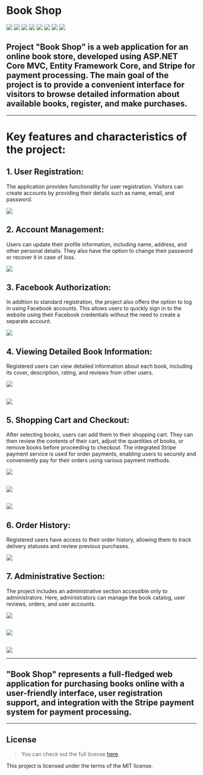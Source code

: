 # Book Shop

![](https://img.shields.io/badge/.NET%20-8.0-blue)
![](https://img.shields.io/badge/C%23-11-green)
![](https://img.shields.io/badge/-Entity_Framework_Core-darkblue)
![](https://img.shields.io/badge/ASP.NET_MVC_CORE%20-blueviolet)
![](https://img.shields.io/badge/License-MIT-blue)
![](https://img.shields.io/badge/Visual%20Studio-2022-orange)
![](https://img.shields.io/badge/-Razor_pages-green)
![](https://img.shields.io/badge/Bootstrap-v5-blue)


## Project "Book Shop" is a web application for an online book store, developed using ASP.NET Core MVC, Entity Framework Core, and Stripe for payment processing. The main goal of the project is to provide a convenient interface for visitors to browse detailed information about available books, register, and make purchases.


----

# Key features and characteristics of the project:

## 1. User Registration:

The application provides functionality for user registration. Visitors can create accounts by providing their details such as name, email, and password.

<img align="center" src="docs/Screenshot/10.png"/>


## 2. Account Management:

Users can update their profile information, including name, address, and other personal details. They also have the option to change their password or recover it in case of loss.

<img align="center" src="docs/Screenshot/12.png"/>


## 3. Facebook Authorization:

In addition to standard registration, the project also offers the option to log in using Facebook accounts. This allows users to quickly sign in to the website using their Facebook credentials without the need to create a separate account.

<img align="center" src="docs/Screenshot/11.png"/>


## 4. Viewing Detailed Book Information:

Registered users can view detailed information about each book, including its cover, description, rating, and reviews from other users.

<img align="center" src="docs/Screenshot/1.png"/>

##

<img align="center" src="docs/Screenshot/2.png"/>


## 5. Shopping Cart and Checkout:

After selecting books, users can add them to their shopping cart. They can then review the contents of their cart, adjust the quantities of books, or remove books before proceeding to checkout. The integrated Stripe payment service is used for order payments, enabling users to securely and conveniently pay for their orders using various payment methods.


<img align="center" src="docs/Screenshot/4.png"/>

##

<img align="center" src="docs/Screenshot/5.png"/>

##

<img align="center" src="docs/Screenshot/6.png"/>



## 6. Order History:

Registered users have access to their order history, allowing them to track delivery statuses and review previous purchases.

<img align="center" src="docs/Screenshot/3.png"/>


## 7. Administrative Section:

The project includes an administrative section accessible only to administrators. Here, administrators can manage the book catalog, user reviews, orders, and user accounts.

<img align="center" src="docs/Screenshot/7.png"/>

##

<img align="center" src="docs/Screenshot/8.png"/>

##

<img align="center" src="docs/Screenshot/9.png"/>

---

## "Book Shop" represents a full-fledged web application for purchasing books online with a user-friendly interface, user registration support, and integration with the Stripe payment system for payment processing.

---


## License

>You can check out the full license [here](https://github.com/ymatko/book-shop/blob/main/LICENSE.txt).

This project is licensed under the terms of the MIT license.
